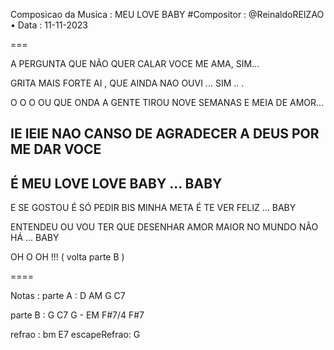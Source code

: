 
Composicao da Musica : MEU LOVE BABY
#Compositor : @ReinaldoREIZAO
• Data :  11-11-2023

===

A PERGUNTA QUE NÃO QUER CALAR
VOCE ME AMA, SIM...

GRITA MAIS FORTE AI , QUE AINDA NAO OUVI ... SIM .. .

O O O OU
QUE ONDA A GENTE TIROU
NOVE SEMANAS E MEIA DE AMOR...

IE IEIE 
NAO CANSO DE AGRADECER
A DEUS POR ME DAR VOCE
---
É MEU LOVE LOVE BABY ...
BABY
---
E SE GOSTOU É SÓ PEDIR BIS
MINHA META É TE VER FELIZ ... BABY

ENTENDEU OU VOU TER QUE DESENHAR
AMOR MAIOR NO MUNDO NÃO HÁ ... BABY

OH O OH !!! 
( volta parte B )

====

Notas : 
parte A : D AM G C7

parte B : G C7 G - EM  F#7/4 F#7

refrao : bm E7 
escapeRefrao: G





